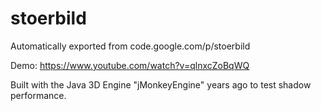 # stoerbild
Automatically exported from code.google.com/p/stoerbild

Demo: https://www.youtube.com/watch?v=qlnxcZoBqWQ

Built with the Java 3D Engine "jMonkeyEngine" years ago to test shadow performance.
